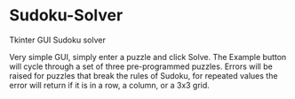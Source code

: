 # Sudoku-Solver
Tkinter GUI Sudoku solver

Very simple GUI, simply enter a puzzle and click Solve.  The Example button will cycle through
a set of three pre-programmed puzzles.  Errors will be raised for puzzles that break the rules 
of Sudoku, for repeated values the error will return if it is in a row, a column, or a 3x3 grid.

